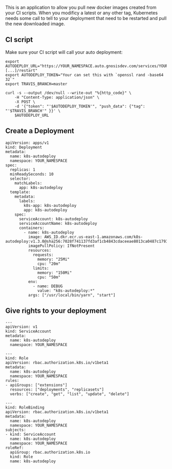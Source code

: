 This is an application to allow you pull new docker images created from your CI 
scripts. When you modificy a latest or any other tag, Kubernetes needs some
call to tell to your deployment that need to be restarted and pull the new 
downloaded image.

## CI script

Make sure your CI script will call your auto deployment:

```
export AUTODEPLOY_URL="https://YOUR_NAMESPACE.auto.gnosisdev.com/services/YOUR_DEPLOYMENT_NAME_1,YOUR_DEPLOYMENT_NAME_2,[...]/restart"
export AUTODEPLOY_TOKEN="Your can set this with `openssl rand -base64 32`"
export TRAVIS_BRANCH=master

curl -s --output /dev/null --write-out "%{http_code}" \
    -H "Content-Type: application/json" \
    -X POST \
    -d '{"token": "'$AUTODEPLOY_TOKEN'", "push_data": {"tag": "'$TRAVIS_BRANCH'" }}' \
    $AUTODEPLOY_URL
```

## Create a Deployment

```
apiVersion: apps/v1
kind: Deployment
metadata:
  name: k8s-autodeploy
  namespace: YOUR_NAMESPACE
spec:
  replicas: 1
  minReadySeconds: 10
  selector:
    matchLabels:
      app: k8s-autodeploy
  template:
    metadata:
      labels:
        k8s-app: k8s-autodeploy
        app: k8s-autodeploy
    spec:
      serviceAccount: k8s-autodeploy
      serviceAccountName: k8s-autodeploy
      containers:
        - name: k8s-autodeploy
          image: AWS_ID.dkr.ecr.us-east-1.amazonaws.com/k8s-autodeploy:v1.3.0@sha256:7028f741137fd3af1cb4843cdaceeae8013ca0487c17938913b72c36dbe9eebb
          imagePullPolicy: IfNotPresent
          resources:
            requests:
              memory: "25Mi"
              cpu: "20m"
            limits:
              memory: "150Mi"
              cpu: "50m"
          env:
            - name: DEBUG
              value: "k8s-autodeploy:*"
          args: ["/usr/local/bin/yarn", "start"]
```

## Give rights to your deployment

```
---
apiVersion: v1
kind: ServiceAccount
metadata:
  name: k8s-autodeploy
  namespace: YOUR_NAMESPACE

---
kind: Role
apiVersion: rbac.authorization.k8s.io/v1beta1
metadata:
  name: k8s-autodeploy
  namespace: YOUR_NAMESPACE
rules:
- apiGroups: ["extensions"]
  resources: ["deployments", "replicasets"]
  verbs: ["create", "get", "list", "update", "delete"]

---
kind: RoleBinding
apiVersion: rbac.authorization.k8s.io/v1beta1
metadata:
  name: k8s-autodeploy
  namespace: YOUR_NAMESPACE
subjects:
- kind: ServiceAccount
  name: k8s-autodeploy
  namespace: YOUR_NAMESPACE
roleRef:
  apiGroup: rbac.authorization.k8s.io
  kind: Role
  name: k8s-autodeploy
```